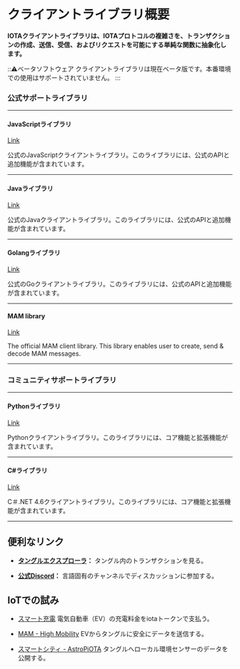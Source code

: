 # クライアントライブラリ概要
<!-- # Client libraries overview -->

**IOTAクライアントライブラリは、IOTAプロトコルの複雑さを、トランザクションの作成、送信、受信、およびリクエストを可能にする単純な関数に抽象化します。**
<!-- **The IOTA client libraries abstract the complexity of the IOTA protocol into simple functions that allow you to create, send, receive, and request transactions.** -->

:::warning:ベータソフトウェア
クライアントライブラリは現在ベータ版です。本番環境での使用はサポートされていません。
:::
<!-- :::warning:Beta software -->
<!-- The client libraries are currently in beta. Their use in production is not supported. -->
<!-- ::: -->

### **公式サポートライブラリ** ###
<!-- ### **Official support** ### -->

---------------

#### **JavaScriptライブラリ** ####
[Link](root://iota-js/0.1/README.md)

公式のJavaScriptクライアントライブラリ。このライブラリには、公式のAPIと追加機能が含まれています。
<!-- The official JavaScript client library. This library includes the official API and additional features. -->

---

#### **Javaライブラリ** ####
[Link](root://iota-java/0.1/README.md)

公式のJavaクライアントライブラリ。このライブラリには、公式のAPIと追加機能が含まれています。
<!-- The official Java client library. This library includes the official API and additional features. -->

---

#### **Golangライブラリ** ####
[Link](root://iota-go/0.1/README.md)

公式のGoクライアントライブラリ。このライブラリには、公式のAPIと追加機能が含まれています。
<!-- The official Go client library. This library includes the official API and additional features. -->

---

#### **MAM library** ####
[Link](root://mam/0.1/README.md)

The official MAM client library. This library enables user to create, send & decode MAM messages.


---------------

### __コミュニティサポートライブラリ__ ###

---------------

#### __Pythonライブラリ__ ####
[Link](https://github.com/iotaledger/iota.lib.py)

Pythonクライアントライブラリ。このライブラリには、コア機能と拡張機能が含まれています。
<!-- A Python client library. This library includes core and extended functionality. -->

---

#### __C#ライブラリ__ ####
[Link](https://github.com/iota-community/tangle-.net)

C＃.NET 4.6クライアントライブラリ。このライブラリには、コア機能と拡張機能が含まれています。
<!-- A C# .NET 4.6 client library. This library includes core and extended functionality. -->

---------------

## 便利なリンク
<!-- ## Useful links -->

- **[タングルエクスプローラ](https://www.thetangle.org)：** タングル内のトランザクションを見る。
<!-- - **[Tangle explorer](https://www.thetangle.org):** View transactions on the Tangle -->
- **[公式Discord](https://discord.iota.org)：** 言語固有のチャンネルでディスカッションに参加する。
<!-- - **[Official Discord](https://discord.iota.org):** Join the discussion in language-specific channels. -->

## IoTでの試み
<!-- ## IoT experiments -->

- [スマート充電](https://github.com/iotaledger/high-mobility-blueprints) 電気自動車（EV）の充電料金をiotaトークンで支払う。
<!-- - [Smart Charging](https://github.com/iotaledger/high-mobility-blueprints) your electric vehicle (EV) and paying with iota tokens -->

- [MAM - High Mobility](https://github.com/iotaledger/high-mobility-blueprints) EVからタングルに安全にデータを送信する。
<!-- - [MAM - High Mobility](https://github.com/iotaledger/high-mobility-blueprints) securely sending data from onboard an EV to the Tangle -->

- [スマートシティ - AstroPiOTA](root://smartcity/0.1/introduction/overview.md) タングルへローカル環境センサーのデータを公開する。
<!-- - [Smart City - AstroPiOTA](root://smartcity/0.1/introduction/overview.md) publishing local environment sensor data to the Tangle -->

